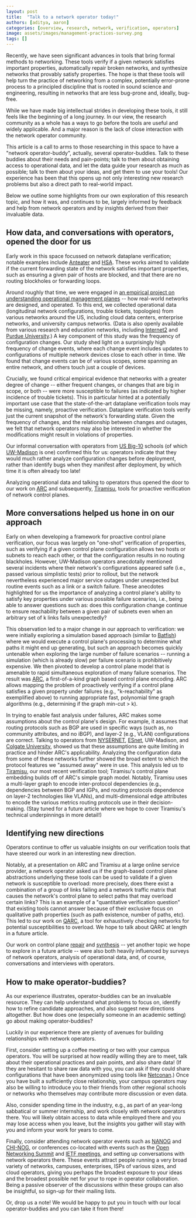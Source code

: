 ```yaml
---
layout: post
title:  "Talk to a network operator today!"
authors: [aditya, aaron]
categories: [overview, research, network, verification, operators]
image: assets/images/management-practices-survey.png
tags: []
---
```


Recently, we have seen significant advances in tools that bring formal methods to networking. These tools verify if a given network satisfies important properties, automatically repair broken networks, and synthesize networks that provably satisfy properties. The hope is that these tools will help turn the practice of networking from a complex, potentially error-prone process to a principled discipline that is rooted in sound science and engineering, resulting in networks that are less bug-prone and, ideally, bug-free.

While we have made big intellectual strides in developing these tools, it still feels like the beginning of a long journey. In our view, the research community as a whole has a ways to go before the tools are useful and widely applicable. And a major reason is the lack of close interaction with the network operator community.

This article is a call to arms to those researching in this space to have a
"network operator-buddy", actually, several operator-buddies. Talk to these buddies about their needs and pain-points; talk to them about obtaining access to operational data, and let the data guide your research as much as possible; talk to them about your ideas, and get them to use your tools! Our experience has been that this opens up  not only interesting new research problems but also a direct path to real-world impact. 

Below we outline some highlights from our own exploration of this research topic, and how it was, and continues to be, largely informed by feedback and help from network operators and by insights derived from their invaluable data. 

## How data, and conversations with operators, opened the door for us

Early work in this space focussed on network dataplane verification; notable
examples include [Anteater](http://conferences.sigcomm.org/sigcomm/2011/papers/sigcomm/p290.pdf) and [HSA](https://www.usenix.org/system/files/conference/nsdi12/nsdi12-final8.pdf). These works aimed to validate if the current forwarding state of the network satisfies important properties, such as ensuring a given pair of hosts are blocked, and that there are no routing blockholes or forwarding loops. 

Around roughly that time, we were engaged in [an empirical project on
understanding operational management
planes](https://conferences2.sigcomm.org/imc/2015/papers/p395.pdf) -- how
real-world networks are designed, and operated. To this end, we collected
operational data (longitudinal network configurations, trouble tickets,
topologies) from various networks around the US, including cloud data centers,
enterprise networks, and university campus networks. (Data is also openly
available from various research and education networks, including
[Internet2](https://noc.net.internet2.edu/i2network/live-network-status.html)
and [Purdue University](https://engineering.purdue.edu/~isl/network-config/).)
A key component of this study was the frequency of configuration changes. Our
study shed light on a surprisingly high frequency of change events, where each
change event includes updates to configurations of multiple network devices
close to each other in time. We found that change events can be of various
scopes, some spanning an entire network, and others touch just a couple of
devices. 

Crucially, we found critical empirical evidence that networks with a greater degree of change -- either frequent changes, or changes that are big in scope, or both -- were more susceptible to failures (as indicated by higher incidence of trouble tickets). This in particular hinted at a potentially important use case that the state-of-the-art dataplane verification tools may be missing, namely, proactive verification. Dataplane verification tools verify just the current snapshot of the network's forwarding state. Given the frequency of changes, and the relationship between changes and outages, we felt that network operators may also be interested in whether the modifications might result in violations of properties. 

Our informal conversation with operators from [US Big-10](https://bigten.org)
schools (of which [UW-Madison](https://wisc.edu) is one) confirmed this for
us: operators indicate that they would much rather analyze configuration
changes before deployment, rather than identify bugs when they manifest after
deployment, by which time it is often already too late!  

Analyzing operational data and talking to operators thus opened the door to
our work on
[ARC](https://aaron.gember-jacobson.com/docs/gember-jacobson2016arc.pdf) and
subsequently, [Tiramisu](https://www.usenix.org/system/files/nsdi20-paper-abhashkumar.pdf), tools for proactive verification of network control planes.

## More conversations helped us hone in on our approach

Early on when developing a framework for proactive control plane verification,
our focus was largely on "one-shot" verification of properties, such as verifying if a given control plane configuration allows two hosts or subnets to reach each other, or that the configuration results in no routing blackholes. However, UW-Madison operators anecdotally mentioned several incidents where their network's configurations appeared safe (i.e., passed various simplistic tests) prior to rollout, but the network nevertheless experienced major service outages under unexpected but routine events such as a link or a switch failure. These anecdotes highlighted for us the importance of analyzing a control plane's ability to satisfy key properties under various possible failure scenarios, i.e., being able to answer questions such as: does this configuration change continue to ensure reachability between a given pair of subnets even when an arbitrary set of k links fails unexpectedly?

This observation led to a major change in our approach to verification: we
were initially exploring a simulation based approach (similar to [Batfish](https://www.usenix.org/system/files/conference/nsdi15/nsdi15-paper-fogel.pdf)) where we would execute a control plane's processing to determine what paths it might end up generating, but such an approach becomes quickly untenable when exploring the large number of failure scenarios -- running a simulation (which is already slow) per failure scenario is prohibitively expensive. We then pivoted to develop a control plane model that is amenable to rapid simultaneous exploration of many failure scenarios. The result was [ARC](https://aaron.gember-jacobson.com/docs/gember-jacobson2016arc.pdf), a first-of-a-kind graph based control plane encoding. ARC allows mapping the problem of proactively verifying if a control plane satisfies a given property under failures (e.g., "k-reachability" as exemplified above) to running appropriate fast, polynomial time graph algorithms (e.g., determining if the graph min-cut > k).

In trying to enable fast analysis under failures, ARC makes some assumptions
about the control plane's design. For example, it assumes that routing
protocols such as BGP are used in specific ways (such as, no community
attributes, and no iBGP), and layer-2 (e.g., VLAN) configurations are correct.
Talking to operators from [NYSERNET](https://www.nysernet.org),
[ESnet](http://es.net), UW-Madison, and [Colgate
University](https://www.colgate.edu), showed us that these assumptions are
quite limiting in practice and hinder ARC's applicability. Analyzing the
configuration data from some of these networks further showed the broad extent
to which the protocol features we "assumed away" were in use. This analysis
led us to [Tiramisu](https://www.usenix.org/system/files/nsdi20-paper-abhashkumar.pdf), our most recent verification tool; Tiramisu's control
plane embedding builds off of ARC's simple graph model. Notably, Tiramisu uses
a multi-layer graph to encode inter-protocol dependencies (e.g., dependencies
 between BGP and IGPs, and routing protocols dependence on layer-2
        technologies like VLANs), and multi-dimensional edge attributes to
encode the various metrics routing protocols use in their decision-making.
(Stay tuned for a future article where we hope to cover Tiramisu's technical
 underpinnings in more detail!)

## Identifying new directions

Operators continue to offer us valuable insights on our verification tools that have steered our work in an interesting new direction. 

Notably, at a presentation on ARC and Tiramisu at a large online service
provider, a network operator asked us if the graph-based control plane
abstractions underlying these tools can be used to validate if a given network
is susceptible to overload: more precisely, does there exist a combination of
a group of links failing and a network traffic matrix that causes the
network's control plane to select paths that may overload certain links? This
is an example of a "quantitative verification question" that existing tools
cannot answer because of their exclusive focus on qualitative path properties
(such as path existence, number of paths, etc). This led to our work on
[QARC](http://wisr.cs.wisc.edu/papers/pldi20qarc.pdf), a tool for exhaustively checking networks for potential susceptibilities to overload. We hope to talk about QARC at length in a future article.

Our work on control plane
[repair](https://aaron.gember-jacobson.com/docs/gember-jacobson2017cpr.pdf)
and [synthesis](http://wisr.cs.wisc.edu/papers/sigmetrics18zeppelin.pdf) -- yet another topic we hope to explore in a future article -- were also both heavily influenced by surveys of network operators, analysis of operational data, and, of course, conversations and interviews with operators.

## How to make operator-buddies?

As our experience illustrates, operator-buddies can be an invaluable resource. They can help understand what problems to focus on, identify how to refine candidate approaches, and also suggest new directions altogether. But how does one (especially someone in an academic setting) go about making operator-buddies? 

Luckily in our experience there are plenty of avenues for building relationships with network operators. 

First, consider setting up a coffee meeting or two with your campus operators.
You will be surprised at how readily willing they are to meet, talk about
their operational practices and pain points, and also share data! (If they are
        hesitant to share raw data with you, you can ask if they could share
        configurations that have been anonymized using tools like [Netconan](https://github.com/intentionet/netconan).) Once you have built a sufficiently close relationship, your campus operators may also be willing to introduce you to their friends from other regional schools or networks who themselves may contribute more discussion or even data. 

Also, consider spending time in the industry, e.g., as part of an year-long sabbatical or summer internship, and work closely with network operators there. You will likely obtain access to data while employed there and you may lose access when you leave, but the insights you gather will stay with you and inform your work for years to come. 

Finally, consider attending network operator events such as
[NANOG](https://nanog.org) and [CHI-NOG](http://chinog.org), or conferences
co-located with events such as the [Open Networking
Summit](https://events.linuxfoundation.org/open-networking-edge-summit-north-america/)
and [IETF meetings](https://www.ietf.org), and setting up conversations with network operators there. These events attract people running a very broad variety of networks, campuses, enterprises, ISPs of various sizes, and cloud operators, giving you perhaps the broadest exposure to your ideas and the broadest possible net for your to rope in operator collaboration. Being a passive observer of the discussions within these groups can also be insightful, so sign-up for their mailing lists.

Or, drop us a note! We would be happy to put you in touch with our local operator-buddies and you can take it from there!
